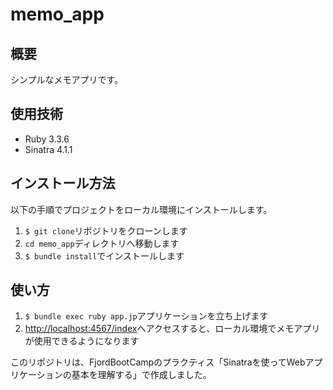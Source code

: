 # memo_app
## 概要
シンプルなメモアプリです。
## 使用技術
- Ruby 3.3.6
- Sinatra 4.1.1
## インストール方法
以下の手順でプロジェクトをローカル環境にインストールします。
1. `$ git clone`リポジトリをクローンします
2. `cd memo_app`ディレクトリへ移動します
3. `$ bundle install`でインストールします
## 使い方
1. `$ bundle exec ruby app.jp`アプリケーションを立ち上げます
2. [http://localhost:4567/index](http://localhost:4567/index)へアクセスすると、ローカル環境でメモアプリが使用できるようになります

このリポジトリは、FjordBootCampのプラクティス「Sinatraを使ってWebアプリケーションの基本を理解する」で作成しました。
